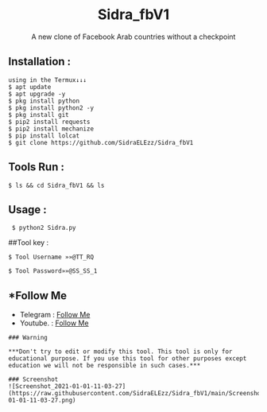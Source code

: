 <h1 align="center">Sidra_fbV1</h1>
<p align="center">A new clone of Facebook Arab countries without a checkpoint</p>




## Installation :
```
using in the Termux↓↓↓
$ apt update
$ apt upgrade -y
$ pkg install python
$ pkg install python2 -y
$ pkg install git
$ pip2 install requests
$ pip2 install mechanize
$ pip install lolcat
$ git clone https://github.com/SidraELEzz/Sidra_fbV1
```

## Tools Run :
```
$ ls && cd Sidra_fbV1 && ls
```

## Usage :
```
 $ python2 Sidra.py
```
##Tool key :
```
$ Tool Username »»@TT_RQ

$ Tool Password»»@SS_SS_1
```
## ***Follow Me**
* Telegram : [Follow Me](https://t.me/TT_RQ)
* Youtube. : [Follow Me](https://youtube.com/channel/UCzFviFYCOJI4IwhdVOQTqIw)
```
### Warning

***Don't try to edit or modify this tool. This tool is only for educational purpose. If you use this tool for other purposes except education we will not be responsible in such cases.***

### Screenshot
![Screenshot_2021-01-01-11-03-27](https://raw.githubusercontent.com/SidraELEzz/Sidra_fbV1/main/Screenshot_2021-01-01-11-03-27.png)

